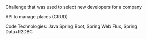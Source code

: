 Challenge that was used to select new developers for a company 

API to manage places (CRUD) 

 Code Technologies: Java Spring Boot, Spring Web Flux, Spring Data+R2DBC 
